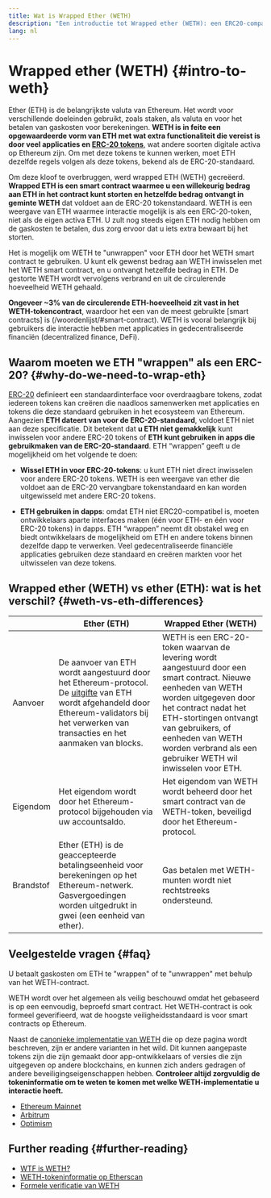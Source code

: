 ```yaml
---
title: Wat is Wrapped Ether (WETH)
description: "Een introductie tot Wrapped ether (WETH): een ERC20-compatibele wrapper voor ether (ETH)."
lang: nl
---
```


# Wrapped ether (WETH) {#intro-to-weth}

Ether (ETH) is de belangrijkste valuta van Ethereum. Het wordt voor verschillende doeleinden gebruikt, zoals staken, als valuta en voor het betalen van gaskosten voor berekeningen. **WETH is in feite een opgewaardeerde vorm van ETH met wat extra functionaliteit die vereist is door veel applicaties en [ERC-20 tokens](/woordenlijst/#erc-20)**, wat andere soorten digitale activa op Ethereum zijn. Om met deze tokens te kunnen werken, moet ETH dezelfde regels volgen als deze tokens, bekend als de ERC-20-standaard.

Om deze kloof te overbruggen, werd wrapped ETH (WETH) gecreëerd. **Wrapped ETH is een smart contract waarmee u een willekeurig bedrag aan ETH in het contract kunt storten en hetzelfde bedrag ontvangt in geminte WETH** dat voldoet aan de ERC-20 tokenstandaard. WETH is een weergave van ETH waarmee interactie mogelijk is als een ERC-20-token, niet als de eigen activa ETH. U zult nog steeds eigen ETH nodig hebben om de gaskosten te betalen, dus zorg ervoor dat u iets extra bewaart bij het storten.

Het is mogelijk om WETH te "unwrappen" voor ETH door het WETH smart contract te gebruiken. U kunt elk gewenst bedrag aan WETH inwisselen met het WETH smart contract, en u ontvangt hetzelfde bedrag in ETH. De gestorte WETH wordt vervolgens verbrand en uit de circulerende hoeveelheid WETH gehaald.

**Ongeveer ~3% van de circulerende ETH-hoeveelheid zit vast in het WETH-tokencontract**, waardoor het een van de meest gebruikte [smart contracts] is (/woordenlijst/#smart-contract). WETH is vooral belangrijk bij gebruikers die interactie hebben met applicaties in gedecentraliseerde financiën (decentralized finance, DeFi).

## Waarom moeten we ETH "wrappen" als een ERC-20? {#why-do-we-need-to-wrap-eth}

[ERC-20](/ontwikkelaars/documenten/standaarden/tokens/erc-20/) definieert een standaardinterface voor overdraagbare tokens, zodat iedereen tokens kan creëren die naadloos samenwerken met applicaties en tokens die deze standaard gebruiken in het ecosysteem van Ethereum. Aangezien **ETH dateert van voor de ERC-20-standaard**, voldoet ETH niet aan deze specificatie. Dit betekent dat **u ETH niet gemakkelijk** kunt inwisselen voor andere ERC-20 tokens of **ETH kunt gebruiken in apps die gebruikmaken van de ERC-20-standaard**. ETH “wrappen” geeft u de mogelijkheid om het volgende te doen:

- **Wissel ETH in voor ERC-20-tokens**: u kunt ETH niet direct inwisselen voor andere ERC-20 tokens. WETH is een weergave van ether die voldoet aan de ERC-20 vervangbare tokenstandaard en kan worden uitgewisseld met andere ERC-20 tokens.

- **ETH gebruiken in dapps**: omdat ETH niet ERC20-compatibel is, moeten ontwikkelaars aparte interfaces maken (één voor ETH- en één voor ERC-20 tokens) in dapps. ETH “wrappen” neemt dit obstakel weg en biedt ontwikkelaars de mogelijkheid om ETH en andere tokens binnen dezelfde dapp te verwerken. Veel gedecentraliseerde financiële applicaties gebruiken deze standaard en creëren markten voor het uitwisselen van deze tokens.

## Wrapped ether (WETH) vs ether (ETH): wat is het verschil? {#weth-vs-eth-differences}

|           | **Ether (ETH)**                                                                                                                                                                                                                                 | **Wrapped Ether (WETH)**                                                                                                                                                                                                                                                                                 |
| --------- | ------------------------------------------------------------------------------------------------------------------------------------------------------------------------------------------------------------------------------------------------------------------ | --------------------------------------------------------------------------------------------------------------------------------------------------------------------------------------------------------------------------------------------------------------------------------------------------------------------------- |
| Aanvoer   | De aanvoer van ETH wordt aangestuurd door het Ethereum-protocol. De [uitgifte](/routekaart/samenvoeging/uitgifte) van ETH wordt afgehandeld door Ethereum-validators bij het verwerken van transacties en het aanmaken van blocks. | WETH is een ERC-20-token waarvan de levering wordt aangestuurd door een smart contract. Nieuwe eenheden van WETH worden uitgegeven door het contract nadat het ETH-stortingen ontvangt van gebruikers, of eenheden van WETH worden verbrand als een gebruiker WETH wil inwisselen voor ETH. |
| Eigendom  | Het eigendom wordt door het Ethereum-protocol bijgehouden via uw accountsaldo.                                                                                                                                                                     | Het eigendom van WETH wordt beheerd door het smart contract van de WETH-token, beveiligd door het Ethereum-protocol.                                                                                                                                                                                        |
| Brandstof | Ether (ETH) is de geaccepteerde betalingseenheid voor berekeningen op het Ethereum-netwerk. Gasvergoedingen worden uitgedrukt in gwei (een eenheid van ether).                               | Gas betalen met WETH-munten wordt niet rechtstreeks ondersteund.                                                                                                                                                                                                                                            |

## Veelgestelde vragen {#faq}

<ExpandableCard title="Do you pay to wrap/unwrap ETH?" eventCategory="/wrapped-eth" eventName="clicked Do you pay to wrap/unwrap ETH?">

U betaalt gaskosten om ETH te "wrappen" of te "unwrappen" met behulp van het WETH-contract.

</ExpandableCard>

<ExpandableCard title="Is WETH safe?" eventCategory="/wrapped-eth" eventName="clicked Is WETH safe?">

WETH wordt over het algemeen als veilig beschouwd omdat het gebaseerd is op een eenvoudig, beproefd smart contract. Het WETH-contract is ook formeel geverifieerd, wat de hoogste veiligheidsstandaard is voor smart contracts op Ethereum.

</ExpandableCard>

<ExpandableCard title="Why am I seeing different WETH tokens?" eventCategory="/wrapped-eth" eventName="clicked Why am I seeing different WETH tokens?">

Naast de [canonieke implementatie van WETH](https://etherscan.io/token/0xc02aaa39b223fe8d0a0e5c4f27ead9083c756cc2) die op deze pagina wordt beschreven, zijn er andere varianten in het wild. Dit kunnen aangepaste tokens zijn die zijn gemaakt door app-ontwikkelaars of versies die zijn uitgegeven op andere blockchains, en kunnen zich anders gedragen of andere beveiligingseigenschappen hebben. **Controleer altijd zorgvuldig de tokeninformatie om te weten te komen met welke WETH-implementatie u interactie heeft.**

</ExpandableCard>

<ExpandableCard title="What are the WETH contracts on other networks?" eventCategory="/wrapped-eth" eventName="clicked What are the WETH contracts on other networks?">

- [Ethereum Mainnet](https://etherscan.io/token/0xC02aaA39b223FE8D0A0e5C4F27eAD9083C756Cc2)
- [Arbitrum](https://arbiscan.io/token/0x82af49447d8a07e3bd95bd0d56f35241523fbab1)
- [Optimism](https://optimistic.etherscan.io/token/0x4200000000000000000000000000000000000006)

</ExpandableCard>

## Further reading {#further-reading}

- [WTF is WETH?](https://weth.tkn.eth.limo/)
- [WETH-tokeninformatie op Etherscan](https://etherscan.io/token/0xc02aaa39b223fe8d0a0e5c4f27ead9083c756cc2)
- [Formele verificatie van WETH](https://zellic.io/blog/formal-verification-weth)
